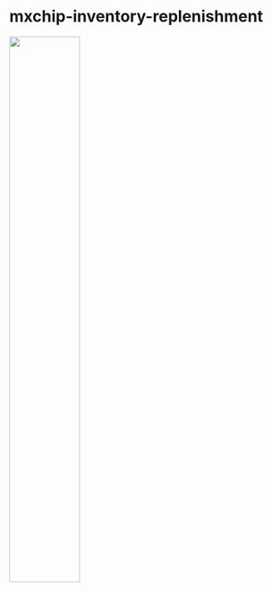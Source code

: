 # mxchip-inventory-replenishment

[<img src="https://img.youtube.com/vi/19yxF6Uo9z4/maxresdefault.jpg" target=_blank width="50%">](https://youtu.be/19yxF6Uo9z4)

